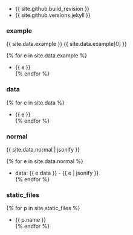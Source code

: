 - {{ site.github.build_revision }}
- {{ site.github.versions.jekyll }}

### example

{{ site.data.example }}
{{ site.data.example[0] }}

{% for e in site.data.example %}
- {{ e }}  
{% endfor %}

### data

{% for e in site.data %}
- {{ e }}  
{% endfor %}

### normal

{{ site.data.normal | jsonify }}

{% for e in site.data.normal %}
- data: {{ e.data }} - {{ e | jsonify }}  
{% endfor %}

### static_files

{% for p in site.static_files %}
- {{ p.name }}  
{% endfor %}
